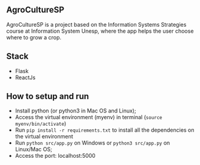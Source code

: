## AgroCultureSP
AgroCultureSP is a project based on the Information Systems Strategies course at Information System Unesp, where the app helps the user choose where to grow a crop. 

## Stack
 - Flask
 - ReactJs

## How to setup and run
 - Install python (or python3 in Mac OS and Linux);
 - Access the virtual environment (myenv) in terminal (`source myenv/bin/activate`)
 - Run `pip install -r requirements.txt` to install all the dependencies on the virtual environment
 - Run `python src/app.py` on Windows or `python3 src/app.py` on Linux/Mac OS;
 - Access the port: localhost:5000
